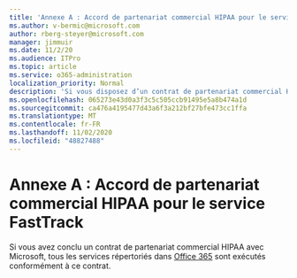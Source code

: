```yaml
---
title: 'Annexe A : Accord de partenariat commercial HIPAA pour le service FastTrack'
ms.author: v-bermic@microsoft.com
author: rberg-steyer@microsoft.com
manager: jimmuir
ms.date: 11/2/20
ms.audience: ITPro
ms.topic: article
ms.service: o365-administration
localization_priority: Normal
description: 'Si vous disposez d’un contrat de partenariat commercial HIPAA avec Microsoft pour les services FastTrack, tous les services répertoriés dans le FastTrack Center Benefit for Office 365 sont inclus dans ce contrat sauf :'
ms.openlocfilehash: 065273e43d0a3f3c5c505ccb91495e5a8b474a1d
ms.sourcegitcommit: ca476a4195477d43a6f3a212bf27bfe473cc1ffa
ms.translationtype: MT
ms.contentlocale: fr-FR
ms.lasthandoff: 11/02/2020
ms.locfileid: "48827488"
---
```

# <a name="appendix-a---fasttrack-center-hipaa-business-associate-agreement"></a>Annexe A : Accord de partenariat commercial HIPAA pour le service FastTrack

Si vous avez conclu un contrat de partenariat commercial HIPAA avec Microsoft, tous les services répertoriés dans [Office 365](products-and-capabilities.md#office-365) sont exécutés conformément à ce contrat.


